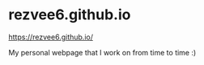 # rezvee6.github.io
https://rezvee6.github.io/

My personal webpage that I work on from time to time :)
